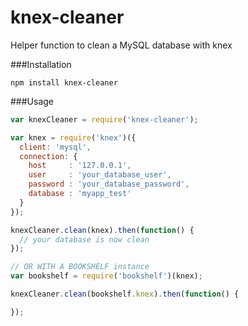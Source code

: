 # knex-cleaner
Helper function to clean a MySQL database with knex

###Installation
```
npm install knex-cleaner
```

###Usage
```javascript
var knexCleaner = require('knex-cleaner');

var knex = require('knex')({
  client: 'mysql',
  connection: {
    host     : '127.0.0.1',
    user     : 'your_database_user',
    password : 'your_database_password',
    database : 'myapp_test'
  }
});

knexCleaner.clean(knex).then(function() {
  // your database is now clean
});

// OR WITH A BOOKSHELF instance
var bookshelf = require('bookshelf')(knex);

knexCleaner.clean(bookshelf.knex).then(function() {

});
```
